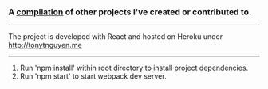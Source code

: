 ### A [compilation](http://tonytnguyen.me) of other projects I've created or contributed to. 

------

The project is developed with React and hosted on Heroku under http://tonytnguyen.me

------

1. Run 'npm install' within root directory to install project dependencies. 
2. Run 'npm start' to start webpack dev server.